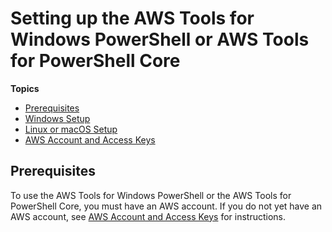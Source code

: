# Setting up the AWS Tools for Windows PowerShell or AWS Tools for PowerShell Core<a name="pstools-getting-set-up"></a>

**Topics**
+ [Prerequisites](#pstools-installing-prerequisites)
+ [Windows Setup](pstools-getting-set-up-windows.md)
+ [Linux or macOS Setup](pstools-getting-set-up-linux-mac.md)
+ [AWS Account and Access Keys](pstools-appendix-sign-up.md)

## Prerequisites<a name="pstools-installing-prerequisites"></a>

To use the AWS Tools for Windows PowerShell or the AWS Tools for PowerShell Core, you must have an AWS account\. If you do not yet have an AWS account, see [AWS Account and Access Keys](pstools-appendix-sign-up.md) for instructions\.